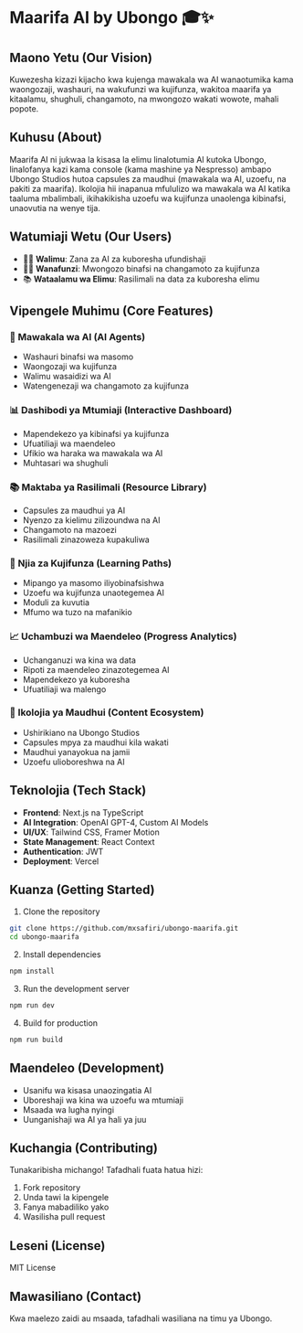 # Maarifa AI by Ubongo 🎓✨

## Maono Yetu (Our Vision)
Kuwezesha kizazi kijacho kwa kujenga mawakala wa AI wanaotumika kama waongozaji, washauri, na wakufunzi wa kujifunza, wakitoa maarifa ya kitaalamu, shughuli, changamoto, na mwongozo wakati wowote, mahali popote.

## Kuhusu (About)
Maarifa AI ni jukwaa la kisasa la elimu linalotumia AI kutoka Ubongo, linalofanya kazi kama console (kama mashine ya Nespresso) ambapo Ubongo Studios hutoa capsules za maudhui (mawakala wa AI, uzoefu, na pakiti za maarifa). Ikolojia hii inapanua mfululizo wa mawakala wa AI katika taaluma mbalimbali, ikihakikisha uzoefu wa kujifunza unaolenga kibinafsi, unaovutia na wenye tija.

## Watumiaji Wetu (Our Users)
- 👩‍🏫 **Walimu**: Zana za AI za kuboresha ufundishaji
- 👨‍🎓 **Wanafunzi**: Mwongozo binafsi na changamoto za kujifunza
- 📚 **Wataalamu wa Elimu**: Rasilimali na data za kuboresha elimu

## Vipengele Muhimu (Core Features)

### 🤖 Mawakala wa AI (AI Agents)
- Washauri binafsi wa masomo
- Waongozaji wa kujifunza
- Walimu wasaidizi wa AI
- Watengenezaji wa changamoto za kujifunza

### 📊 Dashibodi ya Mtumiaji (Interactive Dashboard)
- Mapendekezo ya kibinafsi ya kujifunza
- Ufuatiliaji wa maendeleo
- Ufikio wa haraka wa mawakala wa AI
- Muhtasari wa shughuli

### 📚 Maktaba ya Rasilimali (Resource Library)
- Capsules za maudhui ya AI
- Nyenzo za kielimu zilizoundwa na AI
- Changamoto na mazoezi
- Rasilimali zinazoweza kupakuliwa

### 🎯 Njia za Kujifunza (Learning Paths)
- Mipango ya masomo iliyobinafsishwa
- Uzoefu wa kujifunza unaotegemea AI
- Moduli za kuvutia
- Mfumo wa tuzo na mafanikio

### 📈 Uchambuzi wa Maendeleo (Progress Analytics)
- Uchanganuzi wa kina wa data
- Ripoti za maendeleo zinazotegemea AI
- Mapendekezo ya kuboresha
- Ufuatiliaji wa malengo

### 🔄 Ikolojia ya Maudhui (Content Ecosystem)
- Ushirikiano na Ubongo Studios
- Capsules mpya za maudhui kila wakati
- Maudhui yanayokua na jamii
- Uzoefu ulioboreshwa na AI

## Teknolojia (Tech Stack)
- **Frontend**: Next.js na TypeScript
- **AI Integration**: OpenAI GPT-4, Custom AI Models
- **UI/UX**: Tailwind CSS, Framer Motion
- **State Management**: React Context
- **Authentication**: JWT
- **Deployment**: Vercel

## Kuanza (Getting Started)

1. Clone the repository
```bash
git clone https://github.com/mxsafiri/ubongo-maarifa.git
cd ubongo-maarifa
```

2. Install dependencies
```bash
npm install
```

3. Run the development server
```bash
npm run dev
```

4. Build for production
```bash
npm run build
```

## Maendeleo (Development)
- Usanifu wa kisasa unaozingatia AI
- Uboreshaji wa kina wa uzoefu wa mtumiaji
- Msaada wa lugha nyingi
- Uunganishaji wa AI ya hali ya juu

## Kuchangia (Contributing)
Tunakaribisha michango! Tafadhali fuata hatua hizi:
1. Fork repository
2. Unda tawi la kipengele
3. Fanya mabadiliko yako
4. Wasilisha pull request

## Leseni (License)
MIT License

## Mawasiliano (Contact)
Kwa maelezo zaidi au msaada, tafadhali wasiliana na timu ya Ubongo.
